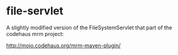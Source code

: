 file-servlet
============

A slightly modified version of the FileSystemServlet that part of the codehaus mrm project:

http://mojo.codehaus.org/mrm-maven-plugin/

